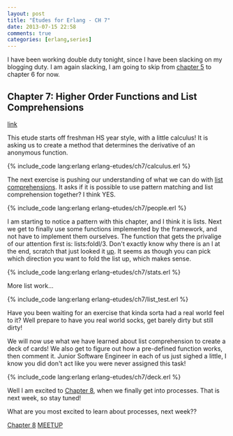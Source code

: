```yaml
---
layout: post
title: "Études for Erlang - CH 7"
date: 2013-07-15 22:58
comments: true
categories: [erlang,series]
---
```

I have been working double duty tonight, since I have been slacking on my blogging duty.  I am again slacking, I am going to skip from [chapter 5](/2013/07/08/etudes-for-erlang-ch-5/) to chapter 6 for now. <!-- more -->

## Chapter 7: Higher Order Functions and List Comprehensions
[link](http://chimera.labs.oreilly.com/books/1234000000726/ch07.html)

This etude starts off freshman HS year style, with a little calculus!  It is asking us to create a method that determines the derivative of an anonymous function.

{% include_code lang:erlang erlang-etudes/ch7/calculus.erl %}

The next exercise is pushing our understanding of what we can do with [list comprehensions](http://www.erlang.org/doc/programming_examples/list_comprehensions.html).  It asks if it is possible to use pattern matching and list comprehension together?  I think YES.

{% include_code lang:erlang erlang-etudes/ch7/people.erl %}

I am starting to notice a pattern with this chapter, and I think it is lists.  Next we get to finally use some functions implemented by the framework, and not have to implement them ourselves.  The function that gets the privalige of our attention first is: lists:foldl/3. Don't exactly know why there is an l at the end, scratch that just looked it [up](http://www.erlang.org/doc/man/lists.html#foldr-3).  It seems as though you can pick which direction you want to fold the list up, which makes sense.

{% include_code lang:erlang erlang-etudes/ch7/stats.erl %}

More list work…

{% include_code lang:erlang erlang-etudes/ch7/list_test.erl %}

Have you been waiting for an exercise that kinda sorta had a real world feel to it?  Well prepare to have you real world socks, get barely dirty but still dirty!

We will now use what we have learned about list comprehension to create a deck of cards!  We also get to figure out how a pre-defined function works, then comment it. Junior Software Engineer in each of us just sighed a little, I know you did don't act like you were never assigned this task!

{% include_code lang:erlang erlang-etudes/ch7/deck.erl %}

Well I am excited to [Chapter 8](/2013/07/22/etudes-for-erlang-ch-8/), when we finally get into processes.  That is next week, so stay tuned!

What are you most excited to learn about processes, next week??

[Chapter 8](/2013/07/22/etudes-for-erlang-ch-8/)
[MEETUP](http://www.meetup.com/Erlang-NYC/)